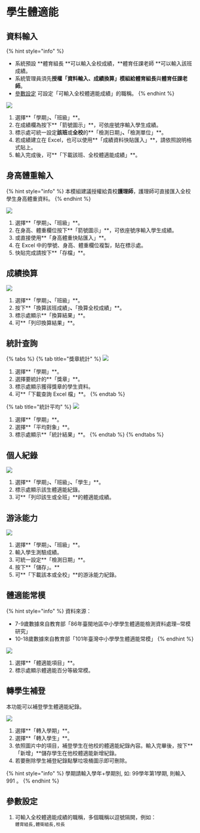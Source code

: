 # 學生體適能

## 資料輸入

{% hint style="info" %}
* 系統預設 **體育組長 **可以輸入全校成績，**體育任課老師 **可以輸入該班成績。
* 系統管理員須先**授權「資料輸入、成績換算」**模組給**體育組長**與**體育任課老師**。
* [參數設定](sheng-neng.md#can-shu-she-ding) 可設定「可輸入全校體適能成績」的職稱。
{% endhint %}

![](../.gitbook/assets/input.png)

1. 選擇**「學期」**、**「班級」**。
2. 在成績欄為按下**「箭號圖示」**，可依座號序輸入學生成績。
3. 標示處可統一設定**該班**或**全校**的**「檢測日期」**、**「檢測單位」**。
4. 若成績建立在 Excel，也可以使用**「成績資料快貼匯入」**，請依照說明格式貼上。
5. 輸入完成後，可**「下載該班、全校體適能成績」**。

## 身高體重輸入

{% hint style="info" %}
本模組建議授權給貴校**護理師**，護理師可直接匯入全校學生身高體重資料。
{% endhint %}

![](../.gitbook/assets/weight-height.png)

1. 選擇**「學期」**、**「班級」**。
2. 在身高、體重欄位按下**「箭號圖示」**，可依座號序輸入學生成績。
3. 或直接使用**「身高體重快貼匯入」**。
4. 在 Excel 中的學號、身高、體重欄位複製，貼在標示處。
5. 快貼完成請按下**「存檔」**。

## 成績換算

![](../.gitbook/assets/count.png)

1. 選擇**「學期」**、**「班級」**。
2. 按下**「換算該班成績」**、**「換算全校成績」**。
3. 標示處顯示**「換算結果」**。
4. 可**「列印換算結果」**。

## 統計查詢

{% tabs %}
{% tab title="獎章統計" %}
![](../.gitbook/assets/query1.png)

1. 選擇**「學期」**。
2. 選擇要統計的**「獎章」**。
3. 標示處顯示獲得獎章的學生資料。
4. 可**「下載查詢 Excel 檔」**。
{% endtab %}

{% tab title="統計平均" %}
![](../.gitbook/assets/query2.png)

1. 選擇**「學期」**。
2. 選擇**「平均對象」**。
3. 標示處顯示**「統計結果」**。
{% endtab %}
{% endtabs %}

## 個人紀錄

![](<../.gitbook/assets/record (1).png>)

1. 選擇**「學期」**、**「班級」**、**「學生」**。
2. 標示處顯示該生體適能紀錄。
3. 可**「列印該生或全班」**的體適能成績。

## 游泳能力

![](../.gitbook/assets/swim.png)

1. 選擇**「學期」**、**「班級」**。
2. 輸入學生測驗成績。
3. 可統一設定**「檢測日期」**。
4. 按下**「儲存」。**
5. 可**「下載該本或全校」**的游泳能力紀錄。

## 體適能常模

{% hint style="info" %}
資料來源：

* 7-9歲數據來自教育部「86年臺閩地區中小學學生體適能檢測資料處理─常模研究」
* 10-18歲數據來自教育部「101年臺灣中小學學生體適能常模」
{% endhint %}

![](../.gitbook/assets/model.png)

1. 選擇**「體適能項目」**。
2. 標示處顯示體適能百分等級常模。

## 轉學生補登

本功能可以補登學生體適能紀錄。

![](../.gitbook/assets/fitness-patch.png)

1. 選擇**「轉入學期」**。
2. 選擇**「轉入學生」**。
3. 依照圖片中的項目，補登學生在他校的體適能紀錄內容。輸入完畢後，按下**「新增」**儲存學生在他校體適能新增紀錄。&#x20;
4. 若要刪除學生補登紀錄點擊垃圾桶圖示即可刪除。

{% hint style="info" %}
學期請輸入學年+學期別, 如: 99學年第1學期, 則輸入 991 。
{% endhint %}

## 參數設定

1. 可輸入全校體適能成績的職稱，多個職稱以逗號隔開，例如：\
   `體育組長,體衛組長,校長`
